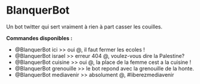 # BlanquerBot
Un bot twitter qui sert vraiment à rien à part casser les couilles. 


**Commandes disponibles :**
- @BlanquerBot ici >> oui @, il faut fermer les ecoles !
- @BlanquerBot israel >> erreur 404 @, voulez-vous dire la Palestine?
- @BlanquerBot cuisine >> oui @, la place de la femme cest a la cuisine !
- @BlanquerBot grenouille >> le bot repond avec la grenouille de la honte. 
- @BlanquerBot mediavenir >> absolument @, #liberezmediavenir
